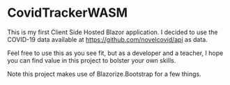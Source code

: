 # CovidTrackerWASM
This is my first Client Side Hosted Blazor application. I decided to use the COVID-19 data available at https://github.com/novelcovid/api as data.

Feel free to use this as you see fit, but as a developer and a teacher, I hope you can find value in this project to bolster your own skills.

Note this project makes use of Blazorize.Bootstrap for a few things.
